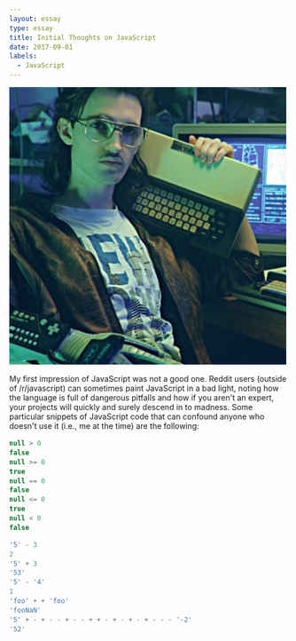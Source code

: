 ```yaml
---
layout: essay
type: essay
title: Initial Thoughts on JavaScript
date: 2017-09-01
labels:
  - JavaScript
---
```


<img class="ui medium right floated image" src="../images/hackerman.jpg">

My first impression of JavaScript was not a good one. Reddit users (outside of /r/javascript) can sometimes paint JavaScript in a bad light, noting how the language is full of dangerous pitfalls and how if you aren't an expert, your projects will quickly and surely descend in to madness. Some particular snippets of JavaScript code that can confound anyone who doesn't use it (i.e., me at the time) are the following:

```javascript
null > 0
false
null >= 0
true
null == 0
false
null <= 0
true
null < 0
false
```
```javascript
'5' - 3
2
'5' + 3
'53'
'5' - '4'
1
'foo' + + 'foo'
'fooNaN'
'5' + - + - - + - - + + - + - + - + - - - '-2'
'52'
```

